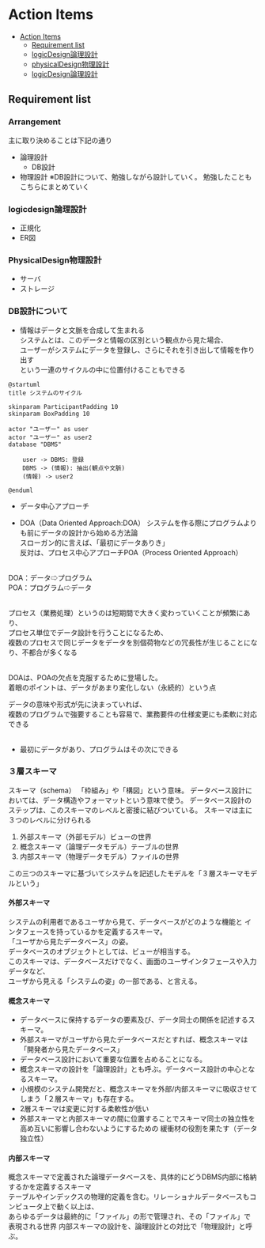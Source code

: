 # Action Items

<!-- TOC -->

- [Action Items](#v13-action-items)
  - [Requirement list](#requirement-list)
  - [logicDesign論理設計](#logic-design論理設計)
  - [physicalDesign物理設計](#Physical-Design論理設計)
  - [logicDesign論理設計](#logic-design論理設計)


<!-- /TOC -->

## Requirement list

### Arrangement
主に取り決めることは下記の通り
- 論理設計
  - DB設計
- 物理設計
※DB設計について、勉強しながら設計していく。
勉強したこともこちらにまとめていく

### logicdesign論理設計
- 正規化
- ER図

### PhysicalDesign物理設計
- サーバ
- ストレージ

### DB設計について
- 情報はデータと文脈を合成して生まれる<br>
システムとは、このデータと情報の区別という観点から見た場合、<br>
ユーザーがシステムにデータを登録し、さらにそれを引き出して情報を作り出す<br>
という一連のサイクルの中に位置付けることもできる<br>

```uml
@startuml
title システムのサイクル

skinparam ParticipantPadding 10
skinparam BoxPadding 10

actor "ユーザー" as user
actor "ユーザー" as user2
database "DBMS"

    user -> DBMS: 登録
    DBMS -> (情報): 抽出(観点や文脈)
    (情報) -> user2

@enduml
```

- データ中心アプローチ
* DOA（Data Oriented Approach:DOA）
システムを作る際にプログラムよりも前にデータの設計から始める方法論<br>
スローガン的に言えば、「最初にデータありき」<br>
反対は、プロセス中心アプローチPOA（Process Oriented Approach）<br>

<br>
DOA：データ⇨プログラム<br>
POA：プログラム⇨データ<br>
<br>

プロセス（業務処理）というのは短期間で大きく変わっていくことが頻繁にあり、<br>
プロセス単位でデータ設計を行うことになるため、<br>
複数のプロセスで同じデータをデータを別個荷物などの冗長性が生じることになり、不都合が多くなる<br>
<br>

DOAは、POAの欠点を克服するために登場した。<br>
着眼のポイントは、データがあまり変化しない（永続的）という点

データの意味や形式が先に決まっていれば、<br>
複数のプログラムで強要することも容易で、業務要件の仕様変更にも柔軟に対応できる<br>
<br>
* 最初にデータがあり、プログラムはその次にできる

### ３層スキーマ
スキーマ（schema）
「枠組み」や「構図」という意味。
データベース設計においては、データ構造やフォーマットという意味で使う。
データベース設計のステップは、このスキーマのレベルと密接に結びついている。
スキーマは主に３つのレベルに分けられる

1. 外部スキーマ（外部モデル）ビューの世界
2. 概念スキーマ（論理データモデル）テーブルの世界
3. 内部スキーマ（物理データモデル）ファイルの世界

この三つのスキーマに基づいてシステムを記述したモデルを「３層スキーマモデルという」

#### 外部スキーマ
システムの利用者であるユーザから見て、データベースがどのような機能と
インタフェースを持っているかを定義するスキーマ。<br>
「ユーザから見たデータベース」の姿。<br>
データベースのオブジェクトとしては、ビューが相当する。<br>
このスキーマは、データベースだけでなく、画面のユーザインタフェースや入力データなど、<br>
ユーザから見える「システムの姿」の一部である、と言える。

#### 概念スキーマ
* データベースに保持するデータの要素及び、データ同士の関係を記述するスキーマ。
* 外部スキーマがユーザから見たデータベースだとすれば、概念スキーマは「開発者から見たデータベース」
* データベース設計において重要な位置を占めることになる。
* 概念スキーマの設計を「論理設計」とも呼ぶ。データベース設計の中心となるスキーマ。
* 小規模のシステム開発だと、概念スキーマを外部/内部スキーマに吸収させてしまう「２層スキーマ」も存在する。
* 2層スキーマは変更に対する柔軟性が低い
* 外部スキーマと内部スキーマの間に位置することでスキーマ同士の独立性を高め互いに影響し合わないようにするための
緩衝材の役割を果たす（データ独立性）


#### 内部スキーマ
概念スキーマで定義された論理データベースを、具体的にどうDBMS内部に格納するかを定義するスキーマ<br>
テーブルやインデックスの物理的定義を含む。リレーショナルデータベースもコンピュータ上で動く以上は、<br>
あらゆるデータは最終的に「ファイル」の形で管理され、その「ファイル」で表現される世界
内部スキーマの設計を、論理設計との対比で「物理設計」と呼ぶ。